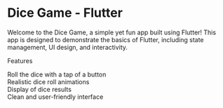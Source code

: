 # Dice Game - Flutter

Welcome to the Dice Game, a simple yet fun app built using Flutter! This app is designed to demonstrate the basics of Flutter, including state management, UI design, and interactivity.

Features

Roll the dice with a tap of a button<br/>
Realistic dice roll animations<br/>
Display of dice results<br/>
Clean and user-friendly interface
